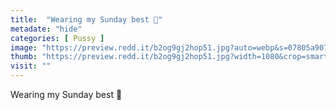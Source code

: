 ```yaml
---
title:  "Wearing my Sunday best 🥰"
metadate: "hide"
categories: [ Pussy ]
image: "https://preview.redd.it/b2og9gj2hop51.jpg?auto=webp&s=07805a907acae9bc6feb2185ba682c2fb5f71451"
thumb: "https://preview.redd.it/b2og9gj2hop51.jpg?width=1080&crop=smart&auto=webp&s=455bad33c7ce7d3052b8285a12875c030d6974fc"
visit: ""
---
```

Wearing my Sunday best 🥰
